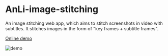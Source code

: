 AnLi-image-stitching
=========

An image stitching web app, which aims to stitch screenshots in video with subtitles. It stitches images in the form of "key frames + subtitle frames".

[Online demo](https://xfgryujk.github.io/AnLi-image-stitching/)

![demo](https://github.com/xfgryujk/AnLi-image-stitching/blob/master/demo/result.png)
